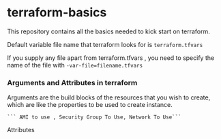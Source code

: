 # terraform-basics

This repository contains all the basics needed to kick start on terraform.

Default variable file name that terraform looks for is `terraform.tfvars`

If you supply any file apart from terraform.tfvars , you need to specify the name of the file with `-var-file=filename.tfvars`


### Arguments and Attributes in terraform

Arguments are the build blocks of the resources that you wish to create, which are like the properties to be used to create instance.
    
    ``` AMI to use , Security Group To Use, Network To Use``` 

Attributes